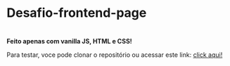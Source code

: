 # Desafio-frontend-page

<h1>  </h1>
<b> Feito apenas com vanilla JS, HTML e CSS! </b>


<p> Para testar, voce pode clonar o repositório ou acessar este link: <a href="https://serene-hugle-5fbca6.netlify.app/"> click aqui!</a><p>
